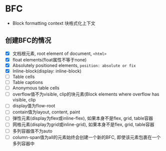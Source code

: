 # BFC

- Block formatting context 块格式化上下文

## 创建BFC的情况

- [x] 文档根元素, root element of document, `<html>`
- [x] float elements(float属性不等于none)
- [x] Absolutely positioned elements, `position: absolute or fix`
- [x] Inline-block(display: inline-block)
- [ ] Table cells
- [ ] Table captions
- [ ] Anonymous table cells
- [ ] overflow值不为visible, clip的块元素(Block elements where overflow has visible, clip
- [ ] display值为flow-root
- [ ] contain值为layout, content, paint
- [ ] 弹性元素(display为flex或inline-flex), 如果本身不是flex, grid, table容器
- [ ] 网格元素(display为grid或inline-grid), 如果本身不是flex, grid, table容器
- [ ] 多列容器值不为auto
- [ ] column-span值为all的元素始终会创建一个新的BFC, 即使该元素包裹在一个多列容器中

## 